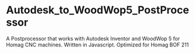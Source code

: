 # Autodesk_to_WoodWop5_PostProcessor
A Postprocessor that works with Autodesk Inventor and WoodWop 5 for Homag CNC machines. Written in Javascript. Optimized for Homag BOF 211
